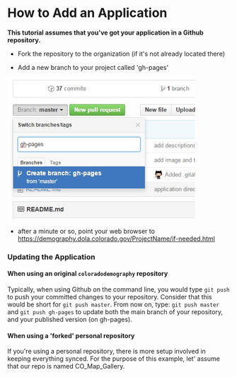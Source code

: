 # How to Add an Application

**This tutorial assumes that you've got your application in a Github repository.**


- Fork the repository to the organization (if it's not already located there)

- Add a new branch to your project called 'gh-pages'

![Add Github Branch](/img/add-branch.jpg)

- after a minute or so, point your web browser to https://demography.dola.colorado.gov/ProjectName/if-needed.html



### Updating the Application

#### When using an original ```coloradodemography``` repository

Typically, when using Github on the command line, you would type ```git push``` to push your committed changes to your repository.  Consider that this would be short for ```git push master```.
From now on, type: ```git push master``` and ```git push gh-pages``` to update both the main branch of your repository, and your published version (on gh-pages).

#### When using a 'forked' personal repository

If you're using a personal repository, there is more setup involved in keeping everything synced.  For the purpose of this example, let' assume that our repo is named CO\_Map\_Gallery.



